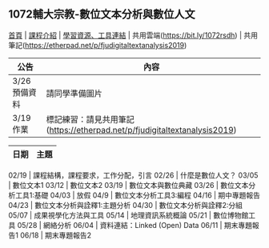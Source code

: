 ## 1072輔大宗教-數位文本分析與數位人文


[首頁](intro.md) | [課程介紹](intro.md) | [學習資源、工具連結](intro.md) | 共用雲端(https://bit.ly/1072rsdh) | 共用筆記(https://etherpad.net/p/fjudigitaltextanalysis2019)


 公告 | 內容 |
------ | ---- |
 3/26預備資料 | 請同學準備圖片 |
 3/19作業 | 標記練習：請見共用筆記(https://etherpad.net/p/fjudigitaltextanalysis2019)

日期 | 主題 |
---- | ---- |

02/19 | 課程結構，課程要求，工作分配，引言
02/26	| 什麼是數位人文？
03/05 | 數位文本1
03/12 | 數位文本2
03/19 | 數位文本與數位典藏
03/26 | 數位文本分析工具1:基礎
04/03 | 放假
04/9 | 數位文本分析工具3:編程
04/16 | 期中專題報告
04/23 | 數位文本分析與詮釋1:主題分析
04/30 | 數位文本分析與詮釋2:分組
05/07 | 成果視學化方法與工具
05/14 | 地理資訊系統概論
05/21 | 數位博物館工具
05/28 | 網絡分析
06/04 | 資料連結：Linked (Open) Data
06/11 | 期末專題報告1
06/18 | 期末專題報告2
